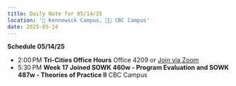 ```yaml
---
title: Daily Note for 05/14/25
location: '🏫 Kennewick Campus, 🌃🏫 CBC Campus'
date: 2025-05-14
---
```

**Schedule 05/14/25**

- 2:00 PM **Tri-Cities Office Hours** Office 4209 or [Join via Zoom]( https://heritage.zoom.us/my/dr.jacob)
- 5:30 PM **Week 17 Joined SOWK 460w - Program Evaluation and SOWK 487w - Theories of Practice II** CBC Campus